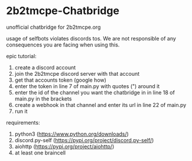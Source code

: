 # 2b2tmcpe-Chatbridge
unofficial chatbridge for 2b2tmcpe.org

usage of selfbots violates discords tos. We are not responsible of any consequences you are facing when using this.

epic tutorial:
1. create a discord account
2. join the 2b2tmcpe discord server with that account
3. get that accounts token (google how)
4. enter the token in line 7 of main.py with quotes (") around it
5. enter the id of the channel you want the chatbridge in in line 18 of main.py in the brackets
6. create a webhook in that channel and enter its url in line 22 of main.py
7. run it

requirements:
1. python3 (https://www.python.org/downloads/)
2. discord.py-self (https://pypi.org/project/discord.py-self/)
3. aiohttp (https://pypi.org/project/aiohttp/)
4. at least one braincell
